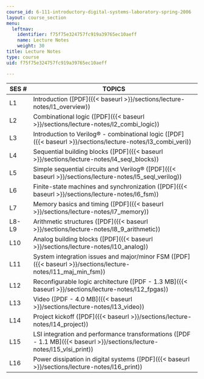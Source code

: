 ```yaml
---
course_id: 6-111-introductory-digital-systems-laboratory-spring-2006
layout: course_section
menu:
  leftnav:
    identifier: f75f75e324757fc919a39765ec10aeff
    name: Lecture Notes
    weight: 30
title: Lecture Notes
type: course
uid: f75f75e324757fc919a39765ec10aeff

---
```


| SES # | TOPICS |
| --- | --- |
| L1 | Introduction ([PDF]({{< baseurl >}}/sections/lecture-notes/l1_overview)) |
| L2 | Combinational logic ([PDF]({{< baseurl >}}/sections/lecture-notes/l2_combi_logic)) |
| L3 | Introduction to Verilog® - combinational logic ([PDF]({{< baseurl >}}/sections/lecture-notes/l3_combi_veri)) |
| L4 | Sequential building blocks ([PDF]({{< baseurl >}}/sections/lecture-notes/l4_seql_blocks)) |
| L5 | Simple sequential circuits and Verilog® ([PDF]({{< baseurl >}}/sections/lecture-notes/l5_seql_verilog)) |
| L6 | Finite-state machines and synchronization ([PDF]({{< baseurl >}}/sections/lecture-notes/l6_fsm)) |
| L7 | Memory basics and timing ([PDF]({{< baseurl >}}/sections/lecture-notes/l7_memory)) |
| L8-L9 | Arithmetic structures ([PDF]({{< baseurl >}}/sections/lecture-notes/l8_9_arithmetic)) |
| L10 | Analog building blocks ([PDF]({{< baseurl >}}/sections/lecture-notes/l10_analog)) |
| L11 | System integration issues and major/minor FSM ([PDF]({{< baseurl >}}/sections/lecture-notes/l11_maj_min_fsm)) |
| L12 | Reconfigurable logic architecture ([PDF - 1.3 MB]({{< baseurl >}}/sections/lecture-notes/l12_fpgas)) |
| L13 | Video ([PDF - 4.0 MB]({{< baseurl >}}/sections/lecture-notes/l13_video)) |
| L14 | Project kickoff ([PDF]({{< baseurl >}}/sections/lecture-notes/l14_project)) |
| L15 | LSI integration and performance transformations ([PDF - 1.1 MB]({{< baseurl >}}/sections/lecture-notes/l15_vlsi_print)) |
| L16 | Power dissipation in digital systems ([PDF]({{< baseurl >}}/sections/lecture-notes/l16_print))